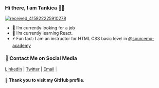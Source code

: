 ### Hi there, I am Tankica 👩‍💻

<!--
**tankicag/tankicag** is a ✨ _special_ ✨ repository because its `README.md` (this file) appears on your GitHub profile.

## 🚀 Goals for 2020
To live and work as a programmer in Manchester, UK
Here are some ideas to get you started: -->

[![received_415822225910278](https://user-images.githubusercontent.com/38501215/87989842-0cd69d80-cae3-11ea-96ca-8b6c7dcfc7d9.png)](https://tankicag.github.io/)

- 🔭 I’m currently looking for a job
- 🌱 I’m currently learning React.
- ⚡ Fun fact: I am an instructor for HTML CSS basic level in [@sourcemx-academy](https://github.com/sourcemx-academy) 

### 📩 Contact Me on Social Media
[LinkedIn](https://www.linkedin.com/in/tankica-spasev/) | [Twitter](https://twitter.com/tankica_g) | [Email](mailto:gonevatankica@gmail.com) | 

#### 🙌 Thank you to visit my GitHub profile.
